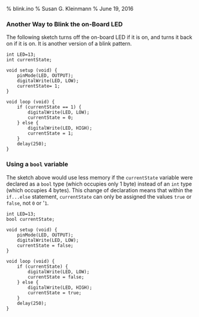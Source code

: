 % blink.ino
% Susan G. Kleinmann
% June 19, 2016

### Another Way to Blink the on-Board LED ###

The following sketch turns off the on-board LED if it is on, and turns it back on
if it is on.  It is another version of a blink pattern.  

    int LED=13; 
    int currentState;
    
    void setup (void) {
        pinMode(LED, OUTPUT);    
        digitalWrite(LED, LOW);
        currentState= 1;
    }
    
    void loop (void) {
        if (currentState == 1) {
            digitalWrite(LED, LOW);   
            currentState = 0;
        } else {
            digitalWrite(LED, HIGH);   
            currentState = 1;
        }
        delay(250);
    }

### Using a `bool` variable ###

The sketch above would use less memory if the `currentState` variable were 
declared as a `bool` type (which occupies only 1 byte) instead of an `int` type (which occupies
4 bytes).  This change of declaration means that within the `if...else` statement,
`currentState` can only be assigned the values `true` or `false`, not `0` or '`1`.

    int LED=13; 
    bool currentState;
    
    void setup (void) {
        pinMode(LED, OUTPUT);    
        digitalWrite(LED, LOW);
        currentState = false;
    }
    
    void loop (void) {
        if (currentState) {
            digitalWrite(LED, LOW);   
            currentState = false;
        } else {
            digitalWrite(LED, HIGH);   
            currentState = true;
        }
        delay(250);
    }
